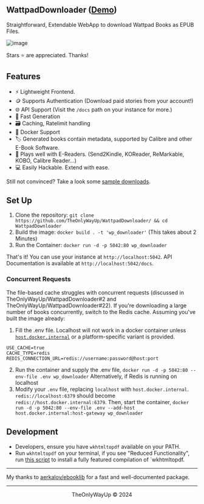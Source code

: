 WattpadDownloader ([Demo](https://wpd.rambhat.la))
---
Straightforward, Extendable WebApp to download Wattpad Books as EPUB Files.

![image](https://github.com/user-attachments/assets/b9d87d6b-5302-4561-98b0-d7f95bff9f04)


Stars ⭐ are appreciated. Thanks!

## Features
- ⚡ Lightweight Frontend.
- 🪙 Supports Authentication (Download paid stories from your account!)
- 🌐 API Support (Visit the `/docs` path on your instance for more.)
- 🐇 Fast Generation
- 🗃️ Caching, Ratelimit handling
- 🐳 Docker Support
- 🏷️ Generated books contain metadata, supported by Calibre and other E-Book Software.
- 📖 Plays well with E-Readers. (Send2Kindle, KOReader, ReMarkable, KOBO, Calibre Reader...)
- 💻 Easily Hackable. Extend with ease.

Still not convinced? Take a look some [sample downloads](./samples/).


## Set Up
1. Clone the repository: `git clone https://github.com/TheOnlyWayUp/WattpadDownloader/ && cd WattpadDownloader`
2. Build the image: `docker build . -t 'wp_downloader'` (This takes about 2 Minutes)
3. Run the Container: `docker run -d -p 5042:80 wp_downloader`

That's it! You can use your instance at `http://localhost:5042`. API Documentation is available at `http://localhost:5042/docs`.

### Concurrent Requests
The file-based cache struggles with concurrent requests (discussed in TheOnlyWayUp/WattpadDownloader#2 and TheOnlyWayUp/WattpadDownloader#22). If you're downloading a large number of books concurrently, switch to the Redis cache. Assuming you've built the image already:
1. Fill the .env file. Localhost will not work in a docker container unless [`host.docker.internal`](https://docs.docker.com/desktop/features/networking/#i-want-to-connect-from-a-container-to-a-service-on-the-host) or a platform-specific variant is provided.
```
USE_CACHE=true
CACHE_TYPE=redis
REDIS_CONNECTION_URL=redis://username:password@host:port
```


2. Run the container and supply the .env file, `docker run -d -p 5042:80 --env-file .env wp_downloader`
Alternatively, if Redis is running on localhost
2. Modify your `.env` file, replacing `localhost` with `host.docker.internal`. `redis://localhost:6379` should become `redis://host.docker.internal:6379`. Then, start the container, `docker run -d -p 5042:80 --env-file .env --add-host host.docker.internal:host-gateway wp_downloader`

## Development
- Developers, ensure you have `wkhtmltopdf` available on your PATH. 
- Run `wkhtmltopdf` on your terminal, if you see "Reduced Functionality", run [this script](https://raw.githubusercontent.com/JazzCore/python-pdfkit/b7bf798b946fa5655f8e82f0d80dec6b6b13d414/ci/before-script.sh) to install a fully featured compilation of `wkhtmltopdf.

---

My thanks to [aerkalov/ebooklib](https://github.com/aerkalov/ebooklib) for a fast and well-documented package.

---

<div align="center">
    <p>TheOnlyWayUp © 2024</p>
</div>
